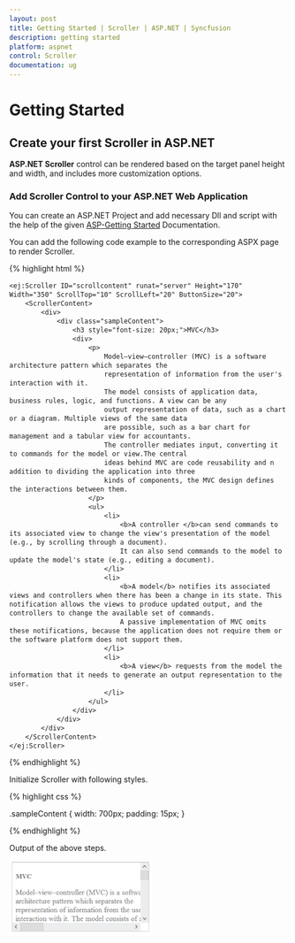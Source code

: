 ```yaml
---
layout: post
title: Getting Started | Scroller | ASP.NET | Syncfusion
description: getting started
platform: aspnet
control: Scroller
documentation: ug
---
```


# Getting Started

## Create your first Scroller in ASP.NET

**ASP.NET Scroller** control can be rendered based on the target panel height and width, and includes more customization options.

### Add Scroller Control to your ASP.NET Web Application

You can create an ASP.NET Project and add necessary Dll and script with the help of the given [ASP-Getting Started](https://help.syncfusion.com/aspnet/getting-started) Documentation.

You can add the following code example to the corresponding ASPX page to render Scroller.

{% highlight html %}

    <ej:Scroller ID="scrollcontent" runat="server" Height="170" Width="350" ScrollTop="10" ScrollLeft="20" ButtonSize="20">
        <ScrollerContent>
            <div>
                <div class="sampleContent">
                    <h3 style="font-size: 20px;">MVC</h3>
                    <div>
                        <p>
                            Model–view–controller (MVC) is a software architecture pattern which separates the
                            representation of information from the user's interaction with it.
                            The model consists of application data, business rules, logic, and functions. A view can be any
                            output representation of data, such as a chart or a diagram. Multiple views of the same data
                            are possible, such as a bar chart for management and a tabular view for accountants.
                            The controller mediates input, converting it to commands for the model or view.The central
                            ideas behind MVC are code reusability and n addition to dividing the application into three
                            kinds of components, the MVC design defines the interactions between them.
                        </p>
                        <ul>
                            <li>
                                <b>A controller </b>can send commands to its associated view to change the view's presentation of the model (e.g., by scrolling through a document).
                                It can also send commands to the model to update the model's state (e.g., editing a document).
                            </li>
                            <li>
                                <b>A model</b> notifies its associated views and controllers when there has been a change in its state. This notification allows the views to produce updated output, and the controllers to change the available set of commands.
                                A passive implementation of MVC omits these notifications, because the application does not require them or the software platform does not support them.
                            </li>
                            <li>
                                <b>A view</b> requests from the model the information that it needs to generate an output representation to the user.
                            </li>
                        </ul>
                    </div>
                </div>
            </div>
        </ScrollerContent>
    </ej:Scroller>

{% endhighlight %}


Initialize Scroller with following styles.

{% highlight css %}

.sampleContent {
		width: 700px;
		padding: 15px;
	}
		
{% endhighlight %}

Output of the above steps.

![](Getting-Started_images/Getting-Started_img1.png)